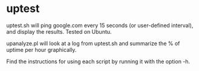 uptest
======

uptest.sh will ping google.com every 15 seconds (or user-defined interval), and display the results. Tested on Ubuntu.

upanalyze.pl will look at a log from uptest.sh and summarize the % of uptime per hour graphically.

Find the instructions for using each script by running it with the option -h.
